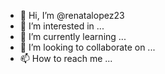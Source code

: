 - 👋 Hi, I’m @renatalopez23
- 👀 I’m interested in ...
- 🌱 I’m currently learning ...
- 💞️ I’m looking to collaborate on ...
- 📫 How to reach me ...

<!---
renatalopez23/renatalopez23 is a ✨ special ✨ repository because its `README.md` (this file) appears on your GitHub profile.
You can click the Preview link to take a look at your changes. Test***
--->
